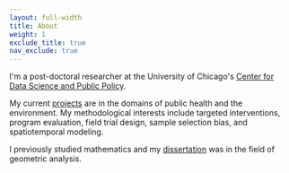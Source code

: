```yaml
---
layout: full-width
title: About
weight: 1
exclude_title: true
nav_exclude: true
---
```


I'm a post-doctoral researcher at the University of Chicago's [Center for Data Science and Public Policy](http://dsapp.uchicago.edu).

My current [projects]({{site.baseurl}}/projects.html) are in the domains of public health and the environment.
My methodological interests include targeted interventions, program evaluation, field trial design, sample selection bias, and spatiotemporal modeling.

I previously studied mathematics and my [dissertation]({{site.baseurl}}/assets/pdf/dissertation.pdf) was in the field of geometric analysis.
